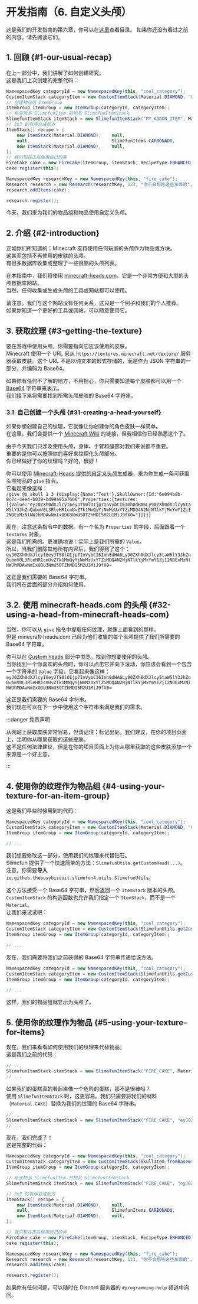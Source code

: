# 开发指南（6. 自定义头颅）

这是我们的开发指南的第六章，你可以在[这里](/Developer-Guide)查看目录。
如果你还没有看过之前的内容，请先阅读它们。

## 1. 回顾 {#1-our-usual-recap}

在上一部分中，我们讲解了如何创建研究。  
这是我们上次创建的完整代码：

```java
NamespacedKey categoryId = new NamespacedKey(this, "cool_category");
CustomItemStack categoryItem = new CustomItemStack(Material.DIAMOND, "&4非常炫酷的分类");
// 创建物品组 ItemGroup
ItemGroup itemGroup = new ItemGroup(categoryId, categoryItem);
// 粘液物品 SlimefunItem 的物品 SlimefunItemStack
SlimefunItemStack itemStack = new SlimefunItemStack("MY_ADDON_ITEM", Material.CAKE, "&4火焰蛋糕", "", LoreBuilder.radioactive(Radioactivity.HIGH), LoreBuilder.HAZMAT_SUIT_REQUIRED);
// 3x3 的有序合成配方
ItemStack[] recipe = {
    new ItemStack(Material.DIAMOND),    null,                               new ItemStack(Material.DIAMOND),
    null,                               SlimefunItems.CARBONADO,            null,
    new ItemStack(Material.DIAMOND),    null,                               new ItemStack(Material.DIAMOND)
};
// 我们现在正在使用自己的类
FireCake cake = new FireCake(itemGroup, itemStack, RecipeType.ENHANCED_CRAFTING_TABLE, recipe);
cake.register(this);

NamespacedKey researchKey = new NamespacedKey(this, "fire_cake");
Research research = new Research(researchKey, 123, "你不会想吃这些东西的", 10);
research.addItems(cake);

research.register();
```

今天，我们来为我们的物品组和物品使用自定义头颅。

## 2. 介绍 {#2-introduction}

正如你们所知道的：Minecraft 支持使用任何玩家的头颅作为物品或方块。  
这甚至包括不再使用的皮肤的头颅。  
有很多数据库收集或整理了一些很酷的头颅列表。

在本指南中，我们将使用 [minecraft-heads.com](https://minecraft-heads.com/)，它是一个非常方便和大型的头颅数据库网站。  
当然，任何收集或生成头颅的工具或网站都可以使用。

请注意，我们与这个网站没有任何关系，这只是一个例子和我们的个人推荐。  
如果你知道一个更好的工具或网站，可以随意使用它。

## 3. 获取纹理 {#3-getting-the-texture}

要在游戏中使用头颅，你需要指向它应该使用的皮肤。  
Minecraft 使用一个 URL 来从 `https://textures.minecraft.net/texture/` 服务器获取皮肤。这个 URL 不是以纯文本的形式存储的，而是作为 JSON 字符串的一部分，并编码为 Base64。

如果你有任何不了解的地方，不用担心，你只需要知道每个皮肤都可以用一个 [Base64](https://en.wikipedia.org/wiki/Base64) 字符串来表示。  
我们接下来将需要找到所需头颅皮肤的 Base64 字符串。

### 3.1. 自己创建一个头颅 {#31-creating-a-head-yourself}

如果你想创建自己的纹理，它就像让你创建你的角色皮肤一样简单。  
在这里，我们会提供一个 [Minecraft Wiki](https://minecraft.gamepedia.com/Skin#Creating_a_skin) 的链接，但我相信你已经熟悉这个了。

由于今天我们只涉及使用头颅，身体、手臂和腿部对我们来说都不重要。  
重要的是你可以按照你的喜好来纹理化头颅部分。  
你已经做好了你的纹理吗？好的，很好！

你可以使用 [Minecraft-Heads 提供的自定义头颅生成器](https://minecraft-heads.com/custom-heads/heads-generator)，来为你生成一条可获取头颅物品的 `give` 指令。  
它看起来像这样：  
`/give @p skull 1 3 {display:{Name:"Test"},SkullOwner:{Id:"6e094b8b-8c7c-4ee4-b039-bd99a95a7666",Properties:{textures:[{Value:"eyJ0ZXh0dXJlcyI6eyJTS0lOIjp7InVybCI6Imh0dHA6Ly90ZXh0dXJlcy5taW5lY3JhZnQubmV0L3RleHR1cmUvZTk1MmQyYjNmMzUxYTZiMDQ4N2NjNTlkYjMxYmY1ZjI2NDExMzNlNWJhMDAwNmIxODU3NmU5OTZhMDI5M2U1MiJ9fX0="}]}}}`

现在，注意这条指令中的数据。有一个名为 `Properties` 的字段，后面跟着一个 `textures` 对象。  
这是我们所需的。更准确地说：实际上是我们所需的 `Value`。  
所以，当我们删除其他所有内容后，我们得到了这个：  
`eyJ0ZXh0dXJlcyI6eyJTS0lOIjp7InVybCI6Imh0dHA6Ly90ZXh0dXJlcy5taW5lY3JhZnQubmV0L3RleHR1cmUvZTk1MmQyYjNmMzUxYTZiMDQ4N2NjNTlkYjMxYmY1ZjI2NDExMzNlNWJhMDAwNmIxODU3NmU5OTZhMDI5M2U1MiJ9fX0=`

这正是我们需要的 Base64 字符串。  
我们将在后面的部分介绍如何使用。

## 3.2. 使用 minecraft-heads.com 的头颅 {#32-using-a-head-from-minecraft-heads-com}

当然，你可以从 `give` 指令中提取任何纹理，就像上面看到的那样。  
但是 minecraft-heads.com 已经为他们收集的每个头颅提供了我们所需要的 Base64 字符串。

你可以在 [Custom heads](https://minecraft-heads.com/custom-heads) 部分中浏览，找到你想要使用的头颅。  
当你找到一个你喜欢的头颅时，你可以点击它并向下滚动，你应该会看到一个包含一个字符串的 `Value` 字段，它看起来像这样：
`eyJ0ZXh0dXJlcyI6eyJTS0lOIjp7InVybCI6Imh0dHA6Ly90ZXh0dXJlcy5taW5lY3JhZnQubmV0L3RleHR1cmUvZTk1MmQyYjNmMzUxYTZiMDQ4N2NjNTlkYjMxYmY1ZjI2NDExMzNlNWJhMDAwNmIxODU3NmU5OTZhMDI5M2U1MiJ9fX0=`

这正是我们需要的 Base64 字符串。  
我们现在可以在下一步中使用这个字符串来满足我们的需求。

:::danger 免责声明

从网站上获取皮肤非常容易，但请记住：标记出处。我们建议，在你的项目页面上，注明你从哪里获取的这些皮肤。  
这不是任何法律建议，但是在你的项目页面上为你从哪里获取的这些皮肤添加一个来源是一个好主意。

:::

## 4. 使用你的纹理作为物品组 {#4-using-your-texture-for-an-item-group}

这是我们早些时候用到的代码：

```java
NamespacedKey categoryId = new NamespacedKey(this, "cool_category");
CustomItemStack categoryItem = new CustomItemStack(Material.DIAMOND, "&4非常炫酷的分类");
ItemGroup itemGroup = new ItemGroup(categoryId, categoryItem);

// ...
```

我们想要修改这一部分，使用我们的纹理来代替钻石。  
Slimefun 提供了一个快速简单的方法：`SlimefunUtils.getCustomHead(...)`。  
注意，你需要**导入** `io.github.thebusybiscuit.slimefun4.utils.SlimefunUtils`。

这个方法接受一个 Base64 字符串，然后返回一个 `ItemStack` 版本的头颅。  
`CustomItemStack` 的构造函数也允许我们指定一个 `ItemStack`，而不是一个 `Material`。  
让我们来试试吧：

```java
NamespacedKey categoryId = new NamespacedKey(this, "cool_category");
CustomItemStack categoryItem = new CustomItemStack(SlimefunUtils.getCustomHead(...), "&4非常炫酷的分类");
ItemGroup itemGroup = new ItemGroup(categoryId, categoryItem);

// ...
```

现在，我们需要将我们之前获得的 Base64 字符串传递给该方法。

```java
NamespacedKey categoryId = new NamespacedKey(this, "cool_category");
CustomItemStack categoryItem = new CustomItemStack(SlimefunUtils.getCustomHead("eyJ0ZXh0dXJlcyI6eyJTS0lOIjp7InVybCI6Imh0dHA6Ly90ZXh0dXJlcy5taW5lY3JhZnQubmV0L3RleHR1cmUvZTk1MmQyYjNmMzUxYTZiMDQ4N2NjNTlkYjMxYmY1ZjI2NDExMzNlNWJhMDAwNmIxODU3NmU5OTZhMDI5M2U1MiJ9fX0="), "&4非常炫酷的分类");
ItemGroup itemGroup = new ItemGroup(categoryId, categoryItem);

// ...
```

这样，我们的物品组就显示为头颅了。

## 5. 使用你的纹理作为物品 {#5-using-your-texture-for-items}

现在，我们来看看如何使用我们的纹理来代替物品。  
这是我们之前的代码：

```java
// ...
SlimefunItemStack itemStack = new SlimefunItemStack("FIRE_CAKE", Material.CAKE, "&4火焰蛋糕", "", LoreBuilder.radioactive(Radioactivity.HIGH), LoreBuilder.HAZMAT_SUIT_REQUIRED);
// ...
```

如果我们的蛋糕真的看起来像一个危险的蛋糕，那不是很棒吗？  
使用 `SlimefunItemStack` 时，这更容易。我们只需要将我们的材料（`Material.CAKE`）替换为我们的纹理的 Base64 字符串。

```java
// ...
SlimefunItemStack itemStack = new SlimefunItemStack("FIRE_CAKE", "eyJ0ZXh0dXJlcyI6eyJTS0lOIjp7InVybCI6Imh0dHA6Ly90ZXh0dXJlcy5taW5lY3JhZnQubmV0L3RleHR1cmUvZTk1MmQyYjNmMzUxYTZiMDQ4N2NjNTlkYjMxYmY1ZjI2NDExMzNlNWJhMDAwNmIxODU3NmU5OTZhMDI5M2U1MiJ9fX0=", "&4火焰蛋糕", "", LoreBuilder.radioactive(Radioactivity.HIGH), LoreBuilder.HAZMAT_SUIT_REQUIRED);
// ...
```

现在，我们完成了！  
这是完整的代码：

```java
NamespacedKey categoryId = new NamespacedKey(this, "cool_category");
CustomItemStack categoryItem = new CustomItemStack(SkullItem.fromBase64("eyJ0ZXh0dXJlcyI6eyJTS0lOIjp7InVybCI6Imh0dHA6Ly90ZXh0dXJlcy5taW5lY3JhZnQubmV0L3RleHR1cmUvZTk1MmQyYjNmMzUxYTZiMDQ4N2NjNTlkYjMxYmY1ZjI2NDExMzNlNWJhMDAwNmIxODU3NmU5OTZhMDI5M2U1MiJ9fX0="), "&4非常炫酷的分类");
ItemGroup itemGroup = new ItemGroup(categoryId, categoryItem);

// 粘液物品 SlimefunItem 的物品 SlimefunItemStack
SlimefunItemStack itemStack = new SlimefunItemStack("FIRE_CAKE", "eyJ0ZXh0dXJlcyI6eyJTS0lOIjp7InVybCI6Imh0dHA6Ly90ZXh0dXJlcy5taW5lY3JhZnQubmV0L3RleHR1cmUvZTk1MmQyYjNmMzUxYTZiMDQ4N2NjNTlkYjMxYmY1ZjI2NDExMzNlNWJhMDAwNmIxODU3NmU5OTZhMDI5M2U1MiJ9fX0=", "&4火焰蛋糕", "", LoreBuilder.radioactive(Radioactivity.HIGH), LoreBuilder.HAZMAT_SUIT_REQUIRED);

// 3x3 的有序合成配方
ItemStack[] recipe = {
    new ItemStack(Material.DIAMOND),    null,                               new ItemStack(Material.DIAMOND),
    null,                               SlimefunItems.CARBONADO,            null,
    new ItemStack(Material.DIAMOND),    null,                               new ItemStack(Material.DIAMOND)
};

// 我们现在正在使用自己的类
FireCake cake = new FireCake(itemGroup, itemStack, RecipeType.ENHANCED_CRAFTING_TABLE, recipe);
cake.register(this);

NamespacedKey researchKey = new NamespacedKey(this, "fire_cake");
Research research = new Research(researchKey, 123, "你不会想吃这些东西的", 10);
research.addItems(cake);

research.register();
```

如果你有任何问题，可以随时在 Discord 服务器的 `#programming-help` 频道中询问。
